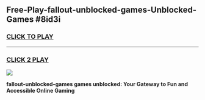 
## Free-Play-fallout-unblocked-games-Unblocked-Games #8id3i
<h3>
<a href="https://news.freeplayer.one?title=fallout-unblocked-games&ref=8M">CLICK TO PLAY</a></h3>
<hr>

<h3>
<a href="https://news.freeplayer.one?title=fallout-unblocked-games&ref=8M">CLICK 2 PLAY</a>
  
</h3>

<a href="https://news.freeplayer.one?title=fallout-unblocked-games&ref=8M"><img src="https://clearcache.store/games.png"></a>


**fallout-unblocked-games games unblocked: Your Gateway to Fun and Accessible Online Gaming**
